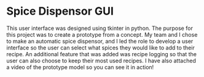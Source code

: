 # Spice Dispensor GUI
This user interface was designed using tkinter in python. The purpose for this project was to create a prototype from a concept. My team and I chose to make an automatic spice dispensor, and I led the role to develop a user interface so the user can select what spices they would like to add to their recipe. An additional feature that was added was recipe logging so that the user can also choose to keep their most used recipes. I have also attached a video of the prototype model so you can see it in action!
